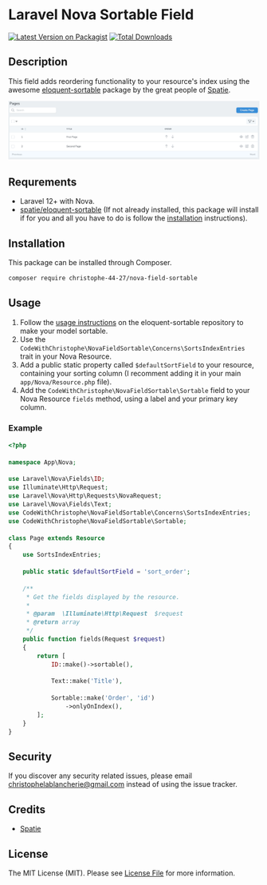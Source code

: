 # Laravel Nova Sortable Field

[![Latest Version on Packagist](https://img.shields.io/packagist/v/christophe-44-27/nova-field-sortable.svg?style=flat-square)](https://packagist.org/packages/christophe-44-27/nova-field-sortable)
[![Total Downloads](https://img.shields.io/packagist/dt/christophe-44-27/nova-field-sortable.svg?style=flat-square)](https://packagist.org/packages/christophe-44-27/nova-field-sortable)

## Description

This field adds reordering functionality to your resource's index using the awesome [eloquent-sortable](https://github.com/spatie/eloquent-sortable) package by the great people of [Spatie](https://spatie.be).

![screenshot](https://github.com/christophe-44-27/nova-field-sortable/raw/master/docs/screenshot.png)

## Requrements

* Laravel 12+ with Nova.
* [spatie/eloquent-sortable](https://github.com/spatie/eloquent-sortable) (If not already installed, this package will install if for you and all you have to do is follow the [installation](https://github.com/spatie/eloquent-sortable#installation) instructions).

## Installation

This package can be installed through Composer.
```bash
composer require christophe-44-27/nova-field-sortable
```

## Usage

1. Follow the [usage instructions](https://github.com/spatie/eloquent-sortable#usage) on the eloquent-sortable repository to make your model sortable.
2. Use the `CodeWithChristophe\NovaFieldSortable\Concerns\SortsIndexEntries` trait in your Nova Resource.
3. Add a public static property called `$defaultSortField` to your resource, containing your sorting column (I recomment adding it in your main `app/Nova/Resource.php` file).
4. Add the `CodeWithChristophe\NovaFieldSortable\Sortable` field to your Nova Resource `fields` method, using a label and your primary key column.

### Example

```php
<?php

namespace App\Nova;

use Laravel\Nova\Fields\ID;
use Illuminate\Http\Request;
use Laravel\Nova\Http\Requests\NovaRequest;
use Laravel\Nova\Fields\Text;
use CodeWithChristophe\NovaFieldSortable\Concerns\SortsIndexEntries;
use CodeWithChristophe\NovaFieldSortable\Sortable;

class Page extends Resource
{
    use SortsIndexEntries;
    
    public static $defaultSortField = 'sort_order';
    
    /**
     * Get the fields displayed by the resource.
     *
     * @param  \Illuminate\Http\Request  $request
     * @return array
     */
    public function fields(Request $request)
    {
        return [
            ID::make()->sortable(),
            
            Text::make('Title'),
            
            Sortable::make('Order', 'id')
                ->onlyOnIndex(),
        ];
    }
}

```

## Security

If you discover any security related issues, please email christophelablancherie@gmail.com instead of using the issue tracker.

## Credits

* [Spatie](https://spatie.be)

## License

The MIT License (MIT). Please see [License File](LICENSE.md) for more information.
